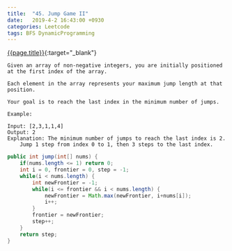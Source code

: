 ```yaml
---
title:  "45. Jump Game II"
date:   2019-4-2 16:43:00 +0930
categories: Leetcode
tags: BFS DynamicProgramming
---
```


[{{page.title}}](https://leetcode.com/problems/jump-game-ii/){:target="_blank"}

    Given an array of non-negative integers, you are initially positioned at the first index of the array.

    Each element in the array represents your maximum jump length at that position.

    Your goal is to reach the last index in the minimum number of jumps.

    Example:

    Input: [2,3,1,1,4]
    Output: 2
    Explanation: The minimum number of jumps to reach the last index is 2.
        Jump 1 step from index 0 to 1, then 3 steps to the last index.

```java
public int jump(int[] nums) {
    if(nums.length <= 1) return 0;
    int i = 0, frontier = 0, step = -1;
    while(i < nums.length) {
        int newFrontier = -1;
        while(i <= frontier && i < nums.length) {
            newFrontier = Math.max(newFrontier, i+nums[i]);
            i++;
        }
        frontier = newFrontier;
        step++;
    }
    return step;
}
```
